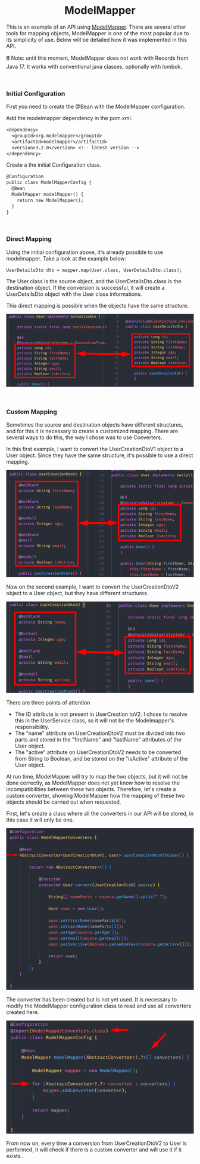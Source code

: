 <h1 align="center"><strong>ModelMapper</strong></h1>

<p>This is an example of an API using <a href="https://modelmapper.org/">ModelMapper</a>. There are several other tools for mapping objects, ModelMapper is one of the most popular due to its simplicity of use. Below will be detailed how it was implemented in this API.</p>

<p>❗❗ Note: until this moment, ModelMapper does not work with Records from Java 17. It works with conventional java classes, optionally with lombok.</p>

&nbsp;

<h3><strong>Initial Configuration</strong></h3>

<p>First you need to create the @Bean with the ModelMapper configuration.</p>
<p>Add the modelmapper dependency in the pom.xml.</p>

```
<dependency>
  <groupId>org.modelmapper</groupId>
  <artifactId>modelmapper</artifactId>
  <version>3.2.0</version> <!-- latest version -->
</dependency>
```

<p>Create a the initial Configuration class.</p>

```
@Configuration
public class ModelMapperConfig {
  @Bean
  ModelMapper modelMapper() {
    return new ModelMapper();
  }
}
```

&nbsp;

<h3><strong>Direct Mapping</strong></h3>

<p>Using the initial configuration above, it's already possible to use modelmapper. Take a look at the example below:</p>

```
UserDetailsDto dto = mapper.map(User.class, UserDetailsDto.class);
```

<p>The User.class is the source object, and the UserDetailsDto.class is the destination object. If the conversion is successful, it will create a UserDetailsDto object with the User class informations.</p>

<p>This direct mapping is possible when the objects have the same structure.</p>

<div align="center">
	<img src="resources/img/direct-mapping.png">
</div>

&nbsp;

<h3><strong>Custom Mapping</strong></h3>

<p>Sometimes the source and destination objects have different structures, and for this it is necessary to create a customized mapping. There are several ways to do this, the way I chose was to use Converters.</p>

<p>In this first example, I want to convert the UserCreationDtoV1 object to a User object. Since they have the same structure, it's possible to use a direct mapping.</p>

<div align="center">
	<img src="resources/img/custom-1.png">
</div>

<p>Now on the second example, I want to convert the UserCreationDtoV2 object to a User object, but they have different structures.</p>

<div align="center">
	<img src="resources/img/custom-2.png">
</div>

<p>There are three points of attention</p>

- The ID attribute is not present in UserCreation toV2. I chose to resolve this in the UserService class, so it will not be the Modelmapper's responsibility.
- The "name" attribute on UserCreationDtoV2 must be divided into two parts and stored in the "firstName" and "lastName" attributes of the User object.
- The "active" attribute on UserCreationDtoV2 needs to be converted from String to Boolean, and be stored on the "isActive" attribute of the User object.

<p>At run time, ModelMapper will try to map the two objects, but it will not be done correctly, as ModelMapper does not yet know how to resolve the incompatibilities between these two objects. Therefore, let's create a custom converter, showing ModelMapper how the mapping of these two objects should be carried out when requested.</p>

<p>First, let's create a class where all the converters in our API will be stored, in this case it will only be one.</p>

<div align="center">
	<img src="resources/img/converter-1.png">
</div>

<p>The converter has been created but is not yet used. It is necessary to modify the ModelMapper configuration class to read and use all converters created here.</p>

<div align="center">
	<img src="resources/img/custom-converters-config.png">
</div>

<p>From now on, every time a conversion from UserCreationDtoV2 to User is performed, it will check if there is a custom converter and will use it if it exists..</p>
